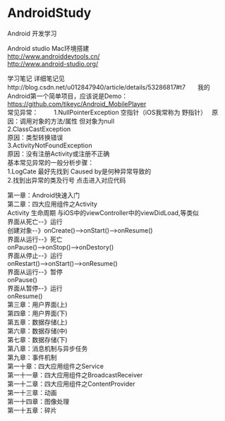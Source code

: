 # AndroidStudy
Android 开发学习

Android studio Mac环境搭建    
http://www.androiddevtools.cn/     
http://www.android-studio.org/

学习笔记 详细笔记见http://blog.csdn.net/u012847940/article/details/53286817#t7                
我的Android第一个简单项目，应该说是Demo：https://github.com/tikeyc/Android_MobilePlayer       
常见异常：       
    1.NullPointerException  空指针（iOS我常称为 野指针）   
    原因：调用对象的方法/属性 但对象为null    
    2.ClassCastException   
    原因：类型转换错误   
    3.ActivityNotFoundException   
    原因：没有注册Activity或注册不正确   
基本常见异常的一般分析步骤：   
    1.LogCate 最好先找到 Caused by是何种异常导致的    
    2.找到出异常的类及行号 点击进入对应代码    
    
    
       
   第一章：Android快速入门     
   第二章：四大应用组件之Activity     
   Activity 生命周期  与iOS中的viewController中的viewDidLoad,等类似        
 界面从死亡--》运行        
     创建对象--》onCreate()-->onStart()-->onResume()        
 界面从运行--》死亡      
     onPause()-->onStop()-->onDestory()       
 界面从停止--》运行       
     onRestart()-->onStart()-->onResume()       
 界面从运行--》暂停       
     onPause()        
 界面从暂停--》运行      
     onResume()   
   第三章：用户界面(上)     
   第四章：用户界面(下)    
   第五章：数据存储(上)    
   第六章：数据存储(中)    
   第七章：数据存储(下)    
   第八章：消息机制与异步任务    
   第九章：事件机制    
   第一十章：四大应用组件之Service    
   第一十一章：四大应用组件之BroadcastReceiver    
   第一十二章：四大应用组件之ContentProvider    
   第一十三章：动画    
   第一十四章：图像处理     
   第一十五章：碎片     
